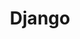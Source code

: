 ---
git: https://github.com/django
logohandle: djangoproject
sort: djangoproject
title: Django
twitter: https://x.com/djangoproject
website: https://www.djangoproject.com/
wikipedia: https://en.wikipedia.org/wiki/Django_(web_framework)
---